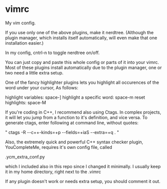 vimrc
=====

My vim config.

If you use only one of the above plugins, make it nerdtree. (Although the plugin manager, which installs itself automatically, will even make that one installation easier.)

In my config, cntrl-n to toggle nerdtree on/off.

You can just copy and paste this whole config or parts of it into your vimrc. Most of these plugins install automatically due to the plugin manager, one or two need a little extra setup.

One of the fancy highlighter plugins lets you highlight all occurences of the word under your cursor, As follows: 

highlight variables: space-]
highlight a specific word: space-m
reset highlights: space-M

If you're coding in C++, I recommend also using Ctags. In complex projects, it will let you jump from a function to it's definition, and vice versa.
To generate ctags, enter following at command line, without quotes:

" ctags -R --c++-kinds=+p --fields=+iaS --extra=+q . "

Also, the extremely quick and powerful C++ syntax checker plugin, YouCompleteMe, requires it's own config file, called 

.ycm_extra_conf.py

which I included also in this repo since I changed it minimally. I usually keep it in my home directory, right next to the .vimrc


If any plugin doesn't work or needs extra setup, you should comment it out.


